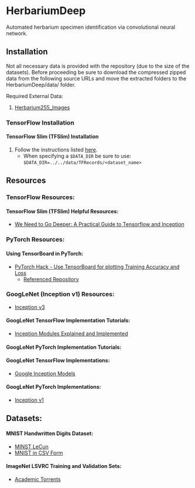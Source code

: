# HerbariumDeep
Automated herbarium specimen identification via convolutional neural network.
## Installation
Not all necessary data is provided with the repository (due to the size of the datasets).
Before proceeding be sure to download the compressed zipped data from the following source
URLs and move the extracted folders to the HerbariumDeep/data/ folder.

Required External Data:
1. [Herbarium255_Images](http://otmedia.lirmm.fr/LifeCLEF/GoingDeeperHerbarium/Herbaria255_Images.zip)

### TensorFlow Installation

#### TensorFlow Slim (TFSlim) Installation
1. Follow the instructions listed
[here](https://github.com/tensorflow/models/tree/master/research/slim).
    * When specifying a `$DATA_DIR` be sure to use:
    `$DATA_DIR=../../data/TFRecords/<dataset_name>`

## Resources
### TensorFlow Resources:
#### TensorFlow Slim (TFSlim) Helpful Resources:
* [We Need to Go Deeper: A Practical Guide to Tensorflow and Inception](https://medium.com/initialized-capital/we-need-to-go-deeper-a-practical-guide-to-tensorflow-and-inception-50e66281804f)

### PyTorch Resources:
#### Using TensorBoard in PyTorch:
* [PyTorch Hack - Use TensorBoard for plotting Training Accuracy and Loss](https://beerensahu.wordpress.com/2018/04/18/pytorch-hack-use-tensorboard-for-plotting-training-accuracy-and-loss/)
    * [Referenced Repository](https://github.com/yunjey/pytorch-tutorial/tree/master/tutorials/04-utils/tensorboard)

### GoogLeNet (Inception v1) Resources:
* [Inception v3](https://research.googleblog.com/2016/03/train-your-own-image-classifier-with.html)
#### GoogLeNet TensorFlow Implementation Tutorials:
* [Inception Modules Explained and Implemented](https://hacktilldawn.com/2016/09/25/inception-modules-explained-and-implemented/)

#### GoogLeNet PyTorch Implementation Tutorials:

#### GoogLeNet TensorFlow Implementations:
* [Google Inception Models](https://github.com/khanrc/mnist/blob/master/inception.py)
#### GoogLeNet PyTorch Implementations:
* [Inception v1](https://github.com/antspy/inception_v1.pytorch)

## Datasets:
#### MNIST Handwritten Digits Dataset:
* [MINST LeCun](http://yann.lecun.com/exdb/mnist/)
* [MNIST in CSV Form](https://pjreddie.com/projects/mnist-in-csv/)
#### ImageNet LSVRC Training and Validation Sets:
* [Academic Torrents](http://academictorrents.com/browse.php?search=imagenet)
